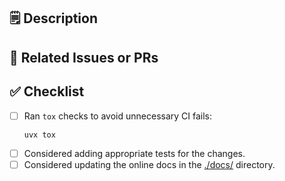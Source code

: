 ## 🗒️ Description
<!-- Brief description of the changes introduced by this PR -->

## 🔗 Related Issues or PRs
<!-- Reference any related issues using the GitHub issue number (e.g., Closes #123). Default is N/A. -->

## ✅ Checklist
<!-- Please check off all required items. For those that don't apply remove them accordingly. -->

- [ ] Ran `tox` checks to avoid unnecessary CI fails:
    ```console
    uvx tox
    ```
- [ ] Considered adding appropriate tests for the changes.
- [ ] Considered updating the online docs in the [./docs/](/leanEthereum/leanSpec/tree/main/docs/) directory.
